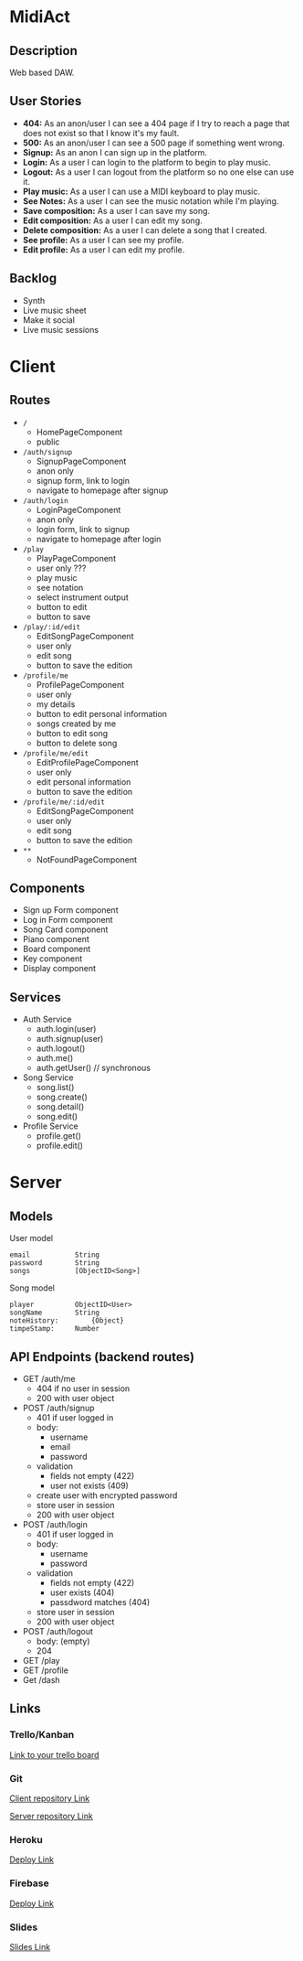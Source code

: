 # MidiAct

## Description

Web based DAW.

## User Stories

-  **404:** As an anon/user I can see a 404 page if I try to reach a page that does not exist so that I know it's my fault.
-  **500:** As an anon/user I can see a 500 page if something went wrong.
-  **Signup:** As an anon I can sign up in the platform.
-  **Login:** As a user I can login to the platform to begin to play music.
-  **Logout:** As a user I can logout from the platform so no one else can use it.
-  **Play music:** As a user I can use a MIDI keyboard to play music.
-  **See Notes:** As a user I can see the music notation while I'm playing.
-  **Save composition:** As a user I can save my song.
-  **Edit composition:** As a user I can edit my song.
-  **Delete composition:** As a user I can delete a song that I created.
-  **See profile:** As a user I can see my profile.
-  **Edit profile:** As a user I can edit my profile.

## Backlog

- Synth
- Live music sheet
- Make it social
- Live music sessions

# Client

## Routes

- `/`
  - HomePageComponent
  - public
- `/auth/signup`
  - SignupPageComponent
  - anon only
  - signup form, link to login
  - navigate to homepage after signup
- `/auth/login`
  - LoginPageComponent
  - anon only
  - login form, link to signup
  - navigate to homepage after login
- `/play`
  - PlayPageComponent
  - user only ???
  - play music
  - see notation
  - select instrument output
  - button to edit
  - button to save
- `/play/:id/edit`
  - EditSongPageComponent
  - user only
  - edit song
  - button to save the edition
- `/profile/me`
  - ProfilePageComponent
  - user only
  - my details
  - button to edit personal information
  - songs created by me
  - button to edit song
  - button to delete song
- `/profile/me/edit`
  - EditProfilePageComponent
  - user only
  - edit personal information
  - button to save the edition
- `/profile/me/:id/edit`
  - EditSongPageComponent
  - user only
  - edit song
  - button to save the edition
- `**`
  - NotFoundPageComponent


## Components

- Sign up Form component
- Log in Form component
- Song Card component
- Piano component
- Board component
- Key component
- Display component

## Services

- Auth Service
  - auth.login(user)
  - auth.signup(user)
  - auth.logout()
  - auth.me()
  - auth.getUser() // synchronous
- Song Service
  - song.list()
  - song.create()
  - song.detail()
  - song.edit()
- Profile Service
  - profile.get()
  - profile.edit()

# Server

## Models

User model

```
email			String
password		String
songs			[ObjectID<Song>]
```

Song model

```
player			ObjectID<User>
songName		String
noteHistory:		{Object}
timpeStamp:		Number
```

## API Endpoints (backend routes)

- GET /auth/me
  - 404 if no user in session
  - 200 with user object
- POST /auth/signup
  - 401 if user logged in
  - body:
    - username
    - email
    - password
  - validation
    - fields not empty (422)
    - user not exists (409)
  - create user with encrypted password
  - store user in session
  - 200 with user object
- POST /auth/login
  - 401 if user logged in
  - body:
    - username
    - password
  - validation
    - fields not empty (422)
    - user exists (404)
    - passdword matches (404)
  - store user in session
  - 200 with user object
- POST /auth/logout
  - body: (empty)
  - 204
- GET /play
- GET /profile
- Get /dash

## Links

### Trello/Kanban

[Link to your trello board](https://trello.com/b/dbQAdrhq/ironhack-project-3)

### Git

[Client repository Link](https://github.com/jchaconalvarez/IH-Project3-Client.git)

[Server repository Link](https://github.com/jchaconalvarez/IH-Project3-Server.git)

### Heroku

[Deploy Link](http://heroku.com)

### Firebase

[Deploy Link](https://firebase.google.com)

### Slides

[Slides Link](https://slides.com/jchaconalvarez/midiact#/)
